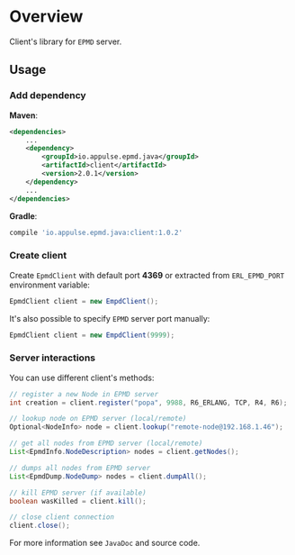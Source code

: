# Overview

Client's library for `EPMD` server.

## Usage

### Add dependency

**Maven**:

```xml
<dependencies>
    ...
    <dependency>
        <groupId>io.appulse.epmd.java</groupId>
        <artifactId>client</artifactId>
        <version>2.0.1</version>
    </dependency>
    ...
</dependencies>
```

**Gradle**:

```groovy
compile 'io.appulse.epmd.java:client:1.0.2'
```

### Create client

Create `EpmdClient` with default port **4369** or extracted from `ERL_EPMD_PORT` environment variable:

```java
EpmdClient client = new EmpdClient();
```

It's also possible to specify `EPMD` server port manually:

```java
EpmdClient client = new EmpdClient(9999);
```

### Server interactions

You can use different client's methods:

```java
// register a new Node in EPMD server
int creation = client.register("popa", 9988, R6_ERLANG, TCP, R4, R6);

// lookup node on EPMD server (local/remote)
Optional<NodeInfo> node = client.lookup("remote-node@192.168.1.46");

// get all nodes from EPMD server (local/remote)
List<EpmdInfo.NodeDescription> nodes = client.getNodes();

// dumps all nodes from EPMD server
List<EpmdDump.NodeDump> nodes = client.dumpAll();

// kill EPMD server (if available)
boolean wasKilled = client.kill();

// close client connection
client.close();
```

For more information see `JavaDoc` and source code.
